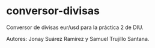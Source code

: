 # conversor-divisas
Conversor de divisas eur/usd para la práctica 2 de DIU.

Autores: Jonay Suárez Ramírez y Samuel Trujillo Santana.
